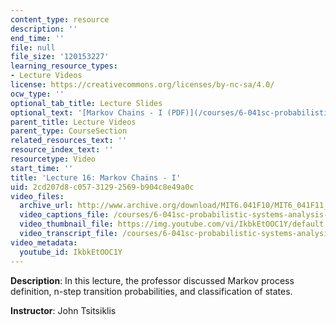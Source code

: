 ```yaml
---
content_type: resource
description: ''
end_time: ''
file: null
file_size: '120153227'
learning_resource_types:
- Lecture Videos
license: https://creativecommons.org/licenses/by-nc-sa/4.0/
ocw_type: ''
optional_tab_title: Lecture Slides
optional_text: '[Markov Chains - I (PDF)](/courses/6-041sc-probabilistic-systems-analysis-and-applied-probability-fall-2013/resources/mit6_041scf13_l16)'
parent_title: Lecture Videos
parent_type: CourseSection
related_resources_text: ''
resource_index_text: ''
resourcetype: Video
start_time: ''
title: 'Lecture 16: Markov Chains - I'
uid: 2cd207d8-c057-3129-2569-b904c8e49a0c
video_files:
  archive_url: http://www.archive.org/download/MIT6.041F10/MIT6_041F11_lec16_300k.mp4
  video_captions_file: /courses/6-041sc-probabilistic-systems-analysis-and-applied-probability-fall-2013/IkbkEtOOC1Y_captions.webvtt
  video_thumbnail_file: https://img.youtube.com/vi/IkbkEtOOC1Y/default.jpg
  video_transcript_file: /courses/6-041sc-probabilistic-systems-analysis-and-applied-probability-fall-2013/IkbkEtOOC1Y_transcript.pdf
video_metadata:
  youtube_id: IkbkEtOOC1Y
---
```


**Description**: In this lecture, the professor discussed Markov process definition, n-step transition probabilities, and classification of states.

**Instructor**: John Tsitsiklis

